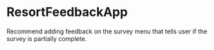 # ResortFeedbackApp


Recommend adding feedback on the survey menu that tells user if the survey is partially complete.
